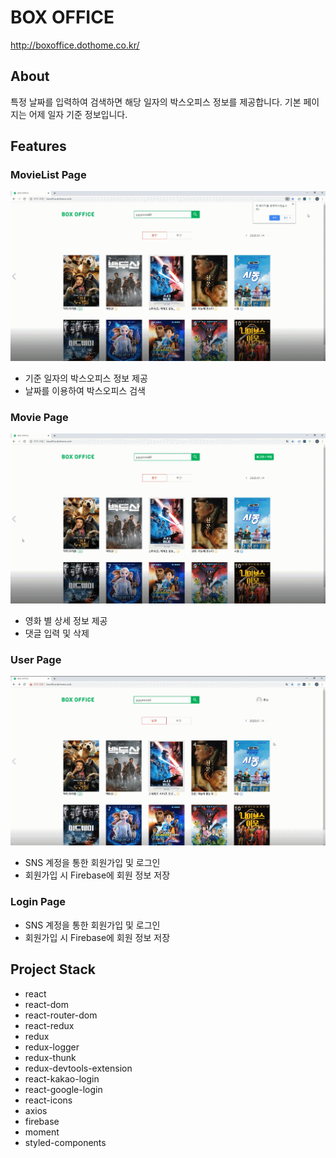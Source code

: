 # BOX OFFICE

http://boxoffice.dothome.co.kr/

## About

특정 날짜를 입력하여 검색하면 해당 일자의 박스오피스 정보를 제공합니다. 기본 페이지는 어제 일자 기준 정보입니다.

## Features

### MovieList Page

![](./readme/MovieListPage.gif)

- 기준 일자의 박스오피스 정보 제공
- 날짜를 이용하여 박스오피스 검색

### Movie Page
![](./readme/MoviePage.gif)

- 영화 별 상세 정보 제공
- 댓글 입력 및 삭제

### User Page
![](./readme/UserPage.gif)

- SNS 계정을 통한 회원가입 및 로그인
- 회원가입 시 Firebase에 회원 정보 저장

### Login Page

- SNS 계정을 통한 회원가입 및 로그인
- 회원가입 시 Firebase에 회원 정보 저장

## Project Stack

- react
- react-dom
- react-router-dom
- react-redux
- redux
- redux-logger
- redux-thunk
- redux-devtools-extension
- react-kakao-login
- react-google-login
- react-icons
- axios
- firebase
- moment
- styled-components
